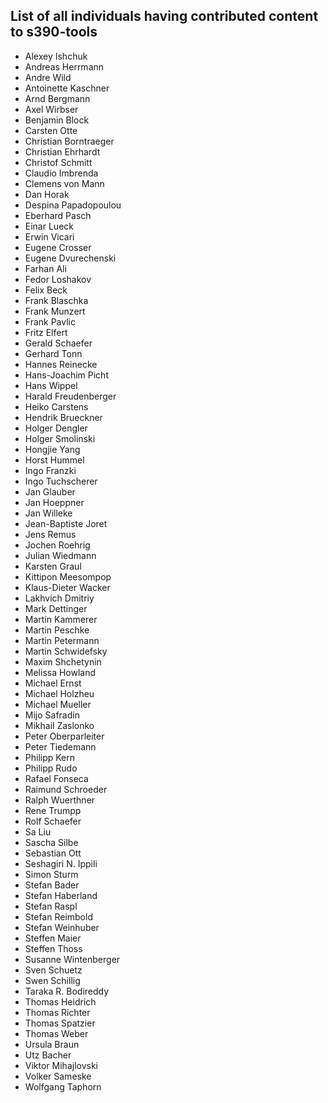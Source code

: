 List of all individuals having contributed content to s390-tools
----------------------------------------------------------------

- Alexey Ishchuk
- Andreas Herrmann
- Andre Wild
- Antoinette Kaschner
- Arnd Bergmann
- Axel Wirbser
- Benjamin Block
- Carsten Otte
- Christian Borntraeger
- Christian Ehrhardt
- Christof Schmitt
- Claudio Imbrenda
- Clemens von Mann
- Dan Horak
- Despina Papadopoulou
- Eberhard Pasch
- Einar Lueck
- Erwin Vicari
- Eugene Crosser
- Eugene Dvurechenski
- Farhan Ali
- Fedor Loshakov
- Felix Beck
- Frank Blaschka
- Frank Munzert
- Frank Pavlic
- Fritz Elfert
- Gerald Schaefer
- Gerhard Tonn
- Hannes Reinecke
- Hans-Joachim Picht
- Hans Wippel
- Harald Freudenberger
- Heiko Carstens
- Hendrik Brueckner
- Holger Dengler
- Holger Smolinski
- Hongjie Yang
- Horst Hummel
- Ingo Franzki
- Ingo Tuchscherer
- Jan Glauber
- Jan Hoeppner
- Jan Willeke
- Jean-Baptiste Joret
- Jens Remus
- Jochen Roehrig
- Julian Wiedmann
- Karsten Graul
- Kittipon Meesompop
- Klaus-Dieter Wacker
- Lakhvich Dmitriy
- Mark Dettinger
- Martin Kammerer
- Martin Peschke
- Martin Petermann
- Martin Schwidefsky
- Maxim Shchetynin
- Melissa Howland
- Michael Ernst
- Michael Holzheu
- Michael Mueller
- Mijo Safradin
- Mikhail Zaslonko
- Peter Oberparleiter
- Peter Tiedemann
- Philipp Kern
- Philipp Rudo
- Rafael Fonseca
- Raimund Schroeder
- Ralph Wuerthner
- Rene Trumpp
- Rolf Schaefer
- Sa Liu
- Sascha Silbe
- Sebastian Ott
- Seshagiri N. Ippili
- Simon Sturm
- Stefan Bader
- Stefan Haberland
- Stefan Raspl
- Stefan Reimbold
- Stefan Weinhuber
- Steffen Maier
- Steffen Thoss
- Susanne Wintenberger
- Sven Schuetz
- Swen Schillig
- Taraka R. Bodireddy
- Thomas Heidrich
- Thomas Richter
- Thomas Spatzier
- Thomas Weber
- Ursula Braun
- Utz Bacher
- Viktor Mihajlovski
- Volker Sameske
- Wolfgang Taphorn
